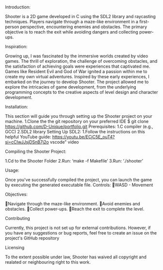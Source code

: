 Introduction:

Shooter is a 2D game developed in C using the SDL2 library and raycasting techniques. Players navigate through a maze-like environment in a first-person perspective, encountering enemies and obstacles. The primary objective is to reach the exit while avoiding dangers and collecting power-ups.

Inspiration:

Growing up, I was fascinated by the immersive worlds created by video games. The thrill of exploration, the challenge of overcoming obstacles, and the satisfaction of achieving goals were experiences that captivated me. Games like Resident Evil and God of War ignited a passion within me to create my own virtual adventures.
Inspired by these early experiences, I embarked on the journey to develop Shooter. The project allowed me to explore the intricacies of game development, from the underlying programming concepts to the creative aspects of level design and character development.

Installation:

This section will guide you through setting up the Shooter project on your machine.
1.Clone the the git repository on your preferred IDE
$ git clone https://github.com/D-Unique/portfolio.git
Prerequisites:
1.C compiler (e.g., GCC)
2.SDL2 library
Setting Up SDL2:
1.Follow the instructions on this helpful YouTube guide: https://youtu.be/ECjC5E_ouT4?si=cCIwJJsjDSnB7j2o
vscode" video

Compiling the Shooter Project:

1.Cd to the Shooter Folder
2.Run: ‘make -f Makefile’
3.Run: ‘./shooter’

Usage:

Once you've successfully compiled the project, you can launch the game by executing the generated executable file.
Controls:
WASD - Movement

Objectives:

Navigate through the maze-like environment.
Avoid enemies and obstacles.
Collect power-ups.
Reach the exit to complete the level.

Contributing

Currently, this project is not set up for external contributions. However, if you have any suggestions or bug reports, feel free to create an issue on the project's GitHub repository

Licensing

To the extent possible under law, Shooter has waived all copyright and realated or neighbouring right to this work.
